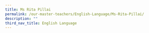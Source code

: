 ```yaml
---
title: Ms Rita Pillai
permalink: /our-master-teachers/English-Language/Ms-Rita-Pillai/
description: ""
third_nav_title: English Language
---
```

